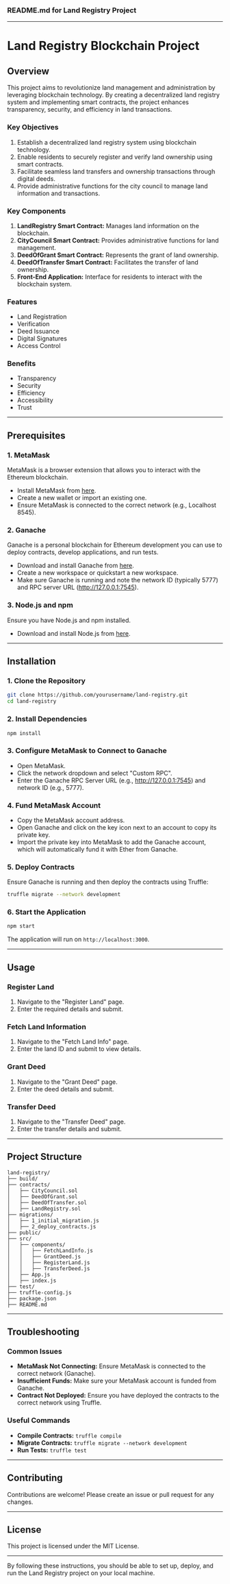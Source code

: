 ### README.md for Land Registry Project

---

# Land Registry Blockchain Project

## Overview

This project aims to revolutionize land management and administration by leveraging blockchain technology. By creating a decentralized land registry system and implementing smart contracts, the project enhances transparency, security, and efficiency in land transactions.

### Key Objectives

1. Establish a decentralized land registry system using blockchain technology.
2. Enable residents to securely register and verify land ownership using smart contracts.
3. Facilitate seamless land transfers and ownership transactions through digital deeds.
4. Provide administrative functions for the city council to manage land information and transactions.

### Key Components

1. **LandRegistry Smart Contract:** Manages land information on the blockchain.
2. **CityCouncil Smart Contract:** Provides administrative functions for land management.
3. **DeedOfGrant Smart Contract:** Represents the grant of land ownership.
4. **DeedOfTransfer Smart Contract:** Facilitates the transfer of land ownership.
5. **Front-End Application:** Interface for residents to interact with the blockchain system.

### Features

- Land Registration
- Verification
- Deed Issuance
- Digital Signatures
- Access Control

### Benefits

- Transparency
- Security
- Efficiency
- Accessibility
- Trust

---

## Prerequisites

### 1. MetaMask

MetaMask is a browser extension that allows you to interact with the Ethereum blockchain.

- Install MetaMask from [here](https://metamask.io/).
- Create a new wallet or import an existing one.
- Ensure MetaMask is connected to the correct network (e.g., Localhost 8545).

### 2. Ganache

Ganache is a personal blockchain for Ethereum development you can use to deploy contracts, develop applications, and run tests.

- Download and install Ganache from [here](https://www.trufflesuite.com/ganache).
- Create a new workspace or quickstart a new workspace.
- Make sure Ganache is running and note the network ID (typically 5777) and RPC server URL (http://127.0.0.1:7545).

### 3. Node.js and npm

Ensure you have Node.js and npm installed.

- Download and install Node.js from [here](https://nodejs.org/).

---

## Installation

### 1. Clone the Repository

```bash
git clone https://github.com/yourusername/land-registry.git
cd land-registry
```

### 2. Install Dependencies

```bash
npm install
```

### 3. Configure MetaMask to Connect to Ganache

- Open MetaMask.
- Click the network dropdown and select "Custom RPC".
- Enter the Ganache RPC Server URL (e.g., http://127.0.0.1:7545) and network ID (e.g., 5777).

### 4. Fund MetaMask Account

- Copy the MetaMask account address.
- Open Ganache and click on the key icon next to an account to copy its private key.
- Import the private key into MetaMask to add the Ganache account, which will automatically fund it with Ether from Ganache.

### 5. Deploy Contracts

Ensure Ganache is running and then deploy the contracts using Truffle:

```bash
truffle migrate --network development
```

### 6. Start the Application

```bash
npm start
```

The application will run on `http://localhost:3000`.

---

## Usage

### Register Land

1. Navigate to the "Register Land" page.
2. Enter the required details and submit.

### Fetch Land Information

1. Navigate to the "Fetch Land Info" page.
2. Enter the land ID and submit to view details.

### Grant Deed

1. Navigate to the "Grant Deed" page.
2. Enter the deed details and submit.

### Transfer Deed

1. Navigate to the "Transfer Deed" page.
2. Enter the transfer details and submit.

---

## Project Structure

```plaintext
land-registry/
├── build/
├── contracts/
│   ├── CityCouncil.sol
│   ├── DeedOfGrant.sol
│   ├── DeedOfTransfer.sol
│   ├── LandRegistry.sol
├── migrations/
│   ├── 1_initial_migration.js
│   ├── 2_deploy_contracts.js
├── public/
├── src/
│   ├── components/
│   │   ├── FetchLandInfo.js
│   │   ├── GrantDeed.js
│   │   ├── RegisterLand.js
│   │   ├── TransferDeed.js
│   ├── App.js
│   ├── index.js
├── test/
├── truffle-config.js
├── package.json
├── README.md
```

---

## Troubleshooting

### Common Issues

- **MetaMask Not Connecting:** Ensure MetaMask is connected to the correct network (Ganache).
- **Insufficient Funds:** Make sure your MetaMask account is funded from Ganache.
- **Contract Not Deployed:** Ensure you have deployed the contracts to the correct network using Truffle.

### Useful Commands

- **Compile Contracts:** `truffle compile`
- **Migrate Contracts:** `truffle migrate --network development`
- **Run Tests:** `truffle test`

---

## Contributing

Contributions are welcome! Please create an issue or pull request for any changes.

---

## License

This project is licensed under the MIT License.

---

By following these instructions, you should be able to set up, deploy, and run the Land Registry project on your local machine.